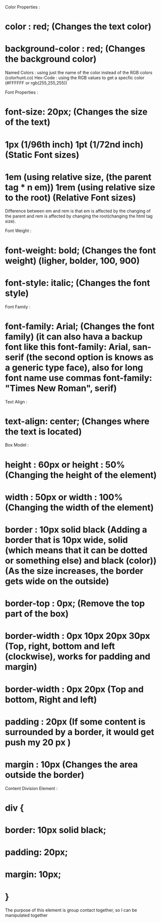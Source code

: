 Color Properties : 

# color : red; (Changes the text color)
# background-color : red; (Changes the background color) 

Named Colors : using just the name of the color instead of the RGB colors (colorhunt.co)
Hex-Code : using the RGB values to get a specfic color (#FFFFFF or rgb(255,255,255))


Font Properties :
# font-size: 20px; (Changes the size of the text)
# 1px (1/96th inch) 1pt (1/72nd inch) (Static Font sizes)
# 1em (using relative size, (the parent tag * n em)) 1rem (using relative size to the root) (Relative Font sizes)

Difference between em and rem is that em is  affected by the changing of the parent and rem is affected by changing the root(changing the html tag size).

Font Weight :
# font-weight: bold; (Changes the font weight) (ligher, bolder, 100, 900)
# font-style: italic; (Changes the font style)

Font Family :
# font-family: Arial; (Changes the font family) (it can also hava a backup font like this font-family: Arial, san-serif (the second option is knows as a generic type face), also for long font name use commas font-family: "Times New Roman", serif)

Text Align :
# text-align: center; (Changes where the text is located)

Box Model :
# height : 60px or height : 50% (Changing the height of the element)
# width : 50px or width : 100% (Changing the width of the element)
# border : 10px solid black (Adding a border that is 10px wide, solid (which means that it can be dotted or something else) and black (color)) (As the size increases, the border gets wide on the outside)
# border-top : 0px; (Remove the top part of the box)
# border-width : 0px 10px 20px 30px (Top, right, bottom and left (clockwise), works for padding and margin)
# border-width : 0px 20px (Top and bottom, Right and left)
# padding : 20px (If some content is surrounded by a border, it would get push my 20 px )
# margin : 10px (Changes the area outside the border)

Content Division Element : 
# div {
#     border: 10px solid black;
#     padding: 20px;
#     margin: 10px;
# }

The purpose of this element is group contact together, so I can be manipulated together